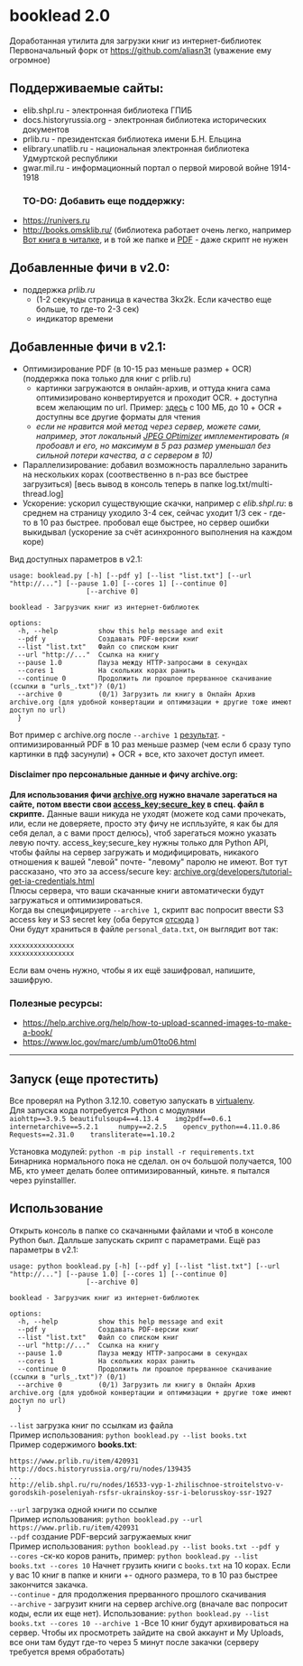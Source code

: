 # booklead 2.0
Доработанная утилита для загрузки книг из интернет-библиотек  
Первоначальный форк от https://github.com/aliasn3t (уважение ему огромное)

## Поддерживаемые сайты:

* elib.shpl.ru - электронная библиотека ГПИБ
* docs.historyrussia.org - электронная библиотека исторических документов
* prlib.ru - президентская библиотека имени Б.Н. Ельцина
* elibrary.unatlib.ru - национальная электронная библиотека Удмуртской республики
* gwar.mil.ru - информационный портал о первой мировой войне 1914-1918
  ### TO-DO: Добавить еще поддержку:
- https://runivers.ru
- http://books.omsklib.ru/ (библиотека работает очень легко, например [Вот книга в читалке](http://books.omsklib.ru/Knigi/NEW/Viskovatov_Ocherki_Sibir/index.html), и в той же папке и [PDF](http://books.omsklib.ru/Knigi/NEW/Viskovatov_Ocherki_Sibir/Viskovatov_Ocherki_Sibir.pdf) - даже скрипт не нужен
## Добавленные фичи в v2.0: 
- поддержка *prlib.ru*
  - (1-2 секунды страница в качества 3kx2k. Если качество еще больше, то где-то 2-3 сек)
  - индикатор времени
## Добавленные фичи в v2.1: 
- Оптимизирование PDF (в 10-15 раз меньше размер + OCR)  (поддержка пока только для книг с prlib.ru)
  - картинки загружаются в онлайн-архив, и оттуда книга сама оптимизировано конвертируется и проходит OCR. + доступна всем желающим по url. Пример: [здесь](https://archive.org/details/ShturmPragiSuvorovymv1794godu17_/page/n5/mode/2up) с 100 МБ, до 10 + OCR + доступны все другие форматы для чтения
   - *если не нравится мой метод через сервер, можете сами, например, этот локальный [JPEG OPtimizer](https://github.com/XhmikosR/jpegoptim-windows?tab=readme-ov-file) имплементировать (я пробоавл и его, но максимум в 5 раз размер уменьшал без сильной потери качества, а с сервером в 10)*  
- Параллелизирование: добавил возможность параллельно заранить на нескольких корах (соотвественно в n-раз все быстрее загрузиться) [весь вывод в консоль теперь в папке log.txt/multi-thread.log]
- Ускорение: ускорил существующие скачки, например с *elib.shpl.ru*: в среднем на страницу уходило 3-4 сек, сейчас уходит 1/3 сек - где-то в 10 раз быстрее. пробовал еще быстрее, но сервер ошибки выкидывал (ускорение за счёт асинхронного выполнения на каждом коре)

Вид доступных параметров в v2.1:
```
usage: booklead.py [-h] [--pdf y] [--list "list.txt"] [--url "http://..."] [--pause 1.0] [--cores 1] [--continue 0]
                   [--archive 0]

booklead - Загрузчик книг из интернет-библиотек

options:
  -h, --help          show this help message and exit
  --pdf y             Создавать PDF-версии книг
  --list "list.txt"   Файл со списком книг
  --url "http://..."  Ссылка на книгу
  --pause 1.0         Пауза между HTTP-запросами в секундах
  --cores 1           На скольких корах ранить
  --continue 0        Продолжить ли прошлое прерванное скачивание (ссылки в "urls_.txt")? (0/1)
  --archive 0         (0/1) Загрузить ли книгу в Онлайн Архив archive.org (для удобной конвертации и оптимизации + другие тоже имеют доступ по url)
  }
```
Вот пример с archive.org после `--archive 1` [результат](https://archive.org/details/ShturmPragiSuvorovymv1794godu17_). - оптимизированный PDF в 10 раз меньше размер (чем если б сразу тупо картинки в пдф засунули) + OCR + все, кто захочет доступ имеет.

#### Disclaimer про персональные данные и фичу archive.org:  
**Для использования фичи [archive.org](https://archive.org/) нужно вначале зарегаться на сайте, потом ввести свои [access_key;secure_key](https://archive.org/account/s3.php) в спец. файл в скрипте.** Данные ваши никуда не уходят (можете код сами прочекать, или, если не доверяете, просто эту фичу не испльзуйте, я как бы для себя делал, а с вами прост делюсь), чтоб зарегаться можно указать левую почту. access_key;secure_key нужны только для Python API, чтобы файлы на сервер загружать и модифицировать, никакого отношения к вашей "левой" почте- "левому" паролю не имеют. Вот тут рассказано, что это за access/secure key: [archive.org/developers/tutorial-get-ia-credentials.html](https://archive.org/developers/tutorial-get-ia-credentials.html)  
Плюсы сервера, что ваши скачанные книги автоматически будут загружаться и оптимизироваться.   
Когда вы специфицируете `--archive 1`, скрипт вас попросит ввести S3 access key и S3 secret key (оба берутся [отсюда](https://archive.org/account/s3.php) )   
Они будут храниться в файле `personal_data.txt`, он выглядит вот так:
```
xxxxxxxxxxxxxxxx
xxxxxxxxxxxxxxxx
```
Если вам очень нужно, чтобы я их ещё зашифровал, напишите, зашифрую.

### Полезные ресурсы:
- https://help.archive.org/help/how-to-upload-scanned-images-to-make-a-book/
- https://www.loc.gov/marc/umb/um01to06.html
------------

## Запуск (еще протестить)
Все проверял на Python 3.12.10. советую запускать в [virtualenv](https://docs.python.org/3/library/venv.html).  
Для запуска кода потребуется Python с модулями  
`aiohttp==3.9.5
beautifulsoup4==4.13.4   
img2pdf==0.6.1    
internetarchive==5.2.1    
numpy==2.2.5   
opencv_python==4.11.0.86   
Requests==2.31.0   
transliterate==1.10.2`     

Установка модулей: `python -m pip install -r requirements.txt`  
Бинарника нормального пока не сделал. он оч большой получается, 100 МБ, кто умеет делать более оптимизированный, киньте. я пытался через pyinstalller.

## Использование
Открыть консоль в папке со скачанными файлами и чтоб в консоле Python был. Далльше запускать скрипт с параметрами.
Ещё раз параметры в v2.1:
```
usage: python booklead.py [-h] [--pdf y] [--list "list.txt"] [--url "http://..."] [--pause 1.0] [--cores 1] [--continue 0]
                   [--archive 0]

booklead - Загрузчик книг из интернет-библиотек

options:
  -h, --help          show this help message and exit
  --pdf y             Создавать PDF-версии книг
  --list "list.txt"   Файл со списком книг
  --url "http://..."  Ссылка на книгу
  --pause 1.0         Пауза между HTTP-запросами в секундах
  --cores 1           На скольких корах ранить
  --continue 0        Продолжить ли прошлое прерванное скачивание (ссылки в "urls_.txt")? (0/1)
  --archive 0         (0/1) Загрузить ли книгу в Онлайн Архив archive.org (для удобной конвертации и оптимизации + другие тоже имеют доступ по url)
  }
```

`--list` загрузка книг по ссылкам из файла  
Пример использования: `python booklead.py --list books.txt`  
Пример содержимого **books.txt**:  
```
https://www.prlib.ru/item/420931
http://docs.historyrussia.org/ru/nodes/139435
...
http://elib.shpl.ru/ru/nodes/16533-vyp-1-zhilischnoe-stroitelstvo-v-gorodskih-poseleniyah-rsfsr-ukrainskoy-ssr-i-belorusskoy-ssr-1927
```
`--url` загрузка одной книги по ссылке  
Пример использования: `python booklead.py --url https://www.prlib.ru/item/420931`  
`--pdf` создание PDF-версий загружаемых книг  
Пример использования: `python booklead.py --list books.txt --pdf y`  
`--cores` -ск-ко коров ранить, пример: `python booklead.py --list books.txt --cores 10` Начнет грузить книги с `books.txt` на 10 корах. Если у вас 10 книг в папке и книги +- одного размера, то в 10 раз быстрее закончится закачка.  
`--continue` - для продолжения прерванного прошлого скачивания  
`--archive` - загрузит книги на сервер archive.org (вначале вас попросит коды, если их еще нет). Использование: `python booklead.py --list books.txt --cores 10 --archive 1` -Все 10 книг будут архивироваться на сервер. Чтобы их просмотреть зайдите на свой аккаунт и My Uploads, все они там будут где-то через 5 минут после закачки (серверу требуется время обработать)
